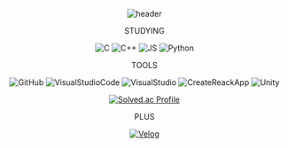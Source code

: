 <div align="center">
  
  ![header](https://capsule-render.vercel.app/api?type=slice&color=gradient&height=200&section=footer&text=SUIN%20&fontSize=100)

  STUDYING
  
  ![C](https://img.shields.io/badge/C-A8B9CC?style=flat-square&logo=C&logoColor=blue)
  ![C++](https://img.shields.io/badge/C++-00599C?style=flat-square&logo=C%2B%2B&logoColor=white)
  ![JS](https://img.shields.io/badge/JavaScript-F7DF1E?style=flat-square&logo=JavaScript&logoColor=black)
  ![Python](https://img.shields.io/badge/Python-3776AB?style=flat-square&logo=Python&logoColor=green)
  
  TOOLS
  
  ![GitHub](https://img.shields.io/badge/GitHub-181717?style=flat-square&logo=GitHub&logoColor=white)
  ![VisualStudioCode](https://img.shields.io/badge/Visual_Studio_Code-007ACC?style=flat-square&logo=VisualStudioCode&logoColor=white)
  ![VisualStudio](https://img.shields.io/badge/Visual_Studio-5C2D91?style=flat-square&logo=VisualStudio&logoColor=white)
  ![CreateReackApp](https://img.shields.io/badge/Create_React_App-09D3AC?style=flat-square&logo=CreateReactApp&logoColor=black)
  ![Unity](https://img.shields.io/badge/Unity-FFFFFF?style=flat-square&logo=Unity&logoColor=black)
  
  
  [![Solved.ac Profile](http://mazassumnida.wtf/api/v2/generate_badge?boj=su96in43)](https://solved.ac/su96in43/)

  PLUS
  
  [![Velog](https://img.shields.io/badge/Velog-20C997?style=flat-square&logo=Velog&logoColor=black)](https://velog.io/@su96in43)

</div>

